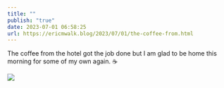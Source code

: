 ```yaml
---
title: ""
publish: "true"
date: 2023-07-01 06:58:25
url: https://ericmwalk.blog/2023/07/01/the-coffee-from.html
---
```


The coffee from the hotel got the job done but I am glad to be home this morning for some of my own again. ☕️

![](https://ericmwalk.blog/uploads/2023/0e4104af47.jpg)